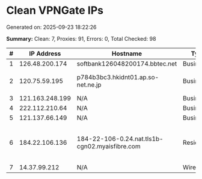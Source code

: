 # Clean VPNGate IPs
Generated on: 2025-09-23 18:22:26

**Summary:** Clean: 7, Proxies: 91, Errors: 0, Total Checked: 98

| # | IP Address | Hostname | Type | Country | Provider |
|---|------------|----------|------|---------|----------|
| 1 | 126.48.200.174 | softbank126048200174.bbtec.net | Business | JP | SoftBank Corp. |
| 2 | 120.75.59.195 | p784b3bc3.hkidnt01.ap.so-net.ne.jp | Business | JP | Sony Network Communications Inc. |
| 3 | 121.163.248.199 | N/A | Business | KR | Korea Telecom |
| 4 | 222.112.210.64 | N/A | Business | KR | Korea Telecom |
| 5 | 121.137.66.149 | N/A | Business | KR | Korea Telecom |
| 6 | 184.22.106.136 | 184-22-106-0.24.nat.tls1b-cgn02.myaisfibre.com | Residential | TH | ADVANCED WIRELESS NETWORK COMPANY LIMITED |
| 7 | 14.37.99.212 | N/A | Wireless | KR | Korea Telecom |
